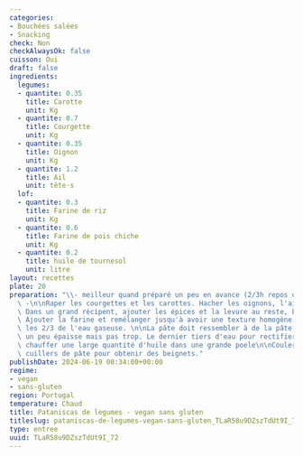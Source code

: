 ```yaml
---
categories:
- Bouchées salées
- Snacking
check: Non
checkAlwaysOk: false
cuisson: Oui
draft: false
ingredients:
  legumes:
  - quantite: 0.35
    title: Carotte
    unit: Kg
  - quantite: 0.7
    title: Courgette
    unit: Kg
  - quantite: 0.35
    title: Oignon
    unit: Kg
  - quantite: 1.2
    title: Ail
    unit: tête·s
  lof:
  - quantite: 0.3
    title: Farine de riz
    unit: Kg
  - quantite: 0.6
    title: Farine de pois chiche
    unit: Kg
  - quantite: 0.2
    title: huile de tournesol
    unit: litre
layout: recettes
plate: 20
preparation: "\\- meilleur quand préparé un peu en avance (2/3h repos de la pâte)\
  \ -\n\nRaper les courgettes et les carottes. Hacher les oignons, l'ail et le persil.\
  \ Dans un grand récipent, ajouter les épices et la levure au reste, bien mélanger.\
  \ Ajouter la farine et remélanger jusqu'à avoir une texture homogène.\n\nAjouter\
  \ les 2/3 de l'eau gaseuse. \n\nLa pâte doit ressembler à de la pâte à beignets,\
  \ un peu épaisse mais pas trop. Le dernier tiers d'eau pour rectifier.\n\nFaire\
  \ chauffer une large quantité d'huile dans une grande poele\n\nCouler des grosses\
  \ cuillers de pâte pour obtenir des beignets."
publishDate: 2024-06-19 00:34:00+00:00
regime:
- vegan
- sans-gluten
region: Portugal
temperature: Chaud
title: Pataniscas de legumes - vegan sans gluten
titleslug: pataniscas-de-legumes-vegan-sans-gluten_TLaR58u9DZszTdUt9I_72
type: entree
uuid: TLaR58u9DZszTdUt9I_72
---
```

